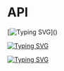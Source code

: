 # API
[![Typing SVG](https://readme-typing-svg.herokuapp.com?color=FF0000&lines=Hi,+my+name+is+Elkhan.)]()

[![Typing SVG](https://readme-typing-svg.herokuapp.com?color=5BCDEC&lines=Эта+сборка+для+друзей)]()

[![Typing SVG](https://readme-typing-svg.herokuapp.com?color=5BCDEC&lines=Со+сбросами+TypeScript)]()
